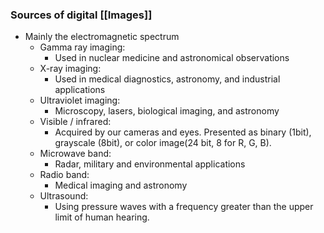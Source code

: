
### Sources of digital [[Images]]
- Mainly the electromagnetic spectrum
	-  Gamma ray imaging:
		- Used in nuclear medicine and astronomical observations
	- X-ray imaging:
		- Used in medical diagnostics, astronomy, and industrial applications
	- Ultraviolet imaging:
		- Microscopy, lasers, biological imaging, and astronomy
	- Visible / infrared:
		- Acquired by our cameras and eyes. Presented as binary (1bit), grayscale (8bit), or color image(24 bit, 8 for R, G, B).
	- Microwave band:
		- Radar, military and environmental applications
	- Radio band:
		- Medical imaging and astronomy
	- Ultrasound:
		- Using pressure waves with a frequency greater than the upper limit of human hearing.
